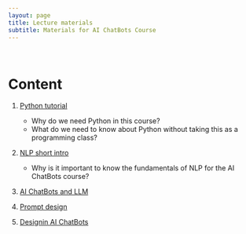 ```yaml
---
layout: page
title: Lecture materials
subtitle: Materials for AI ChatBots Course
---
```


&nbsp;

# Content

1. [Python tutorial](./python.md)
   - Why do we need Python in this course?
   - What do we need to know about Python without taking this as a programming class?

2. [NLP short intro](./nlp.md)
   - Why is it important to know the fundamentals of NLP for the AI ChatBots course?

3. [AI ChatBots and LLM](./aichatbots_llm.md)
4. [Prompt design](./prompt_design.md)
5. [Designin AI ChatBots](./aichatbots_design.md)
